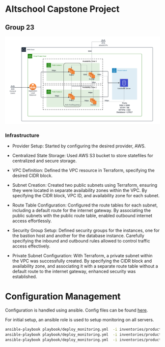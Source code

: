 # Altschool Capstone Project
## Group 23

<img src='./assets/architecture-diagram.png' alt='Architectural diagram'>

### Infrastructure

- Provider Setup: Started by configuring the desired provider, AWS.

- Centralized State Storage: Used AWS S3 bucket to store statefiles for centralized and secure storage.

- VPC Definition: Defined the VPC resource in Terraform, specifying the desired CIDR block.

- Subnet Creation: Created two public subnets using Terraform, ensuring they were located in separate availability zones within the VPC. By specifying the CIDR block, VPC ID, and availability zone for each subnet.

- Route Table Configuration: Configured the route tables for each subnet, including a default route for the internet gateway. By associating the public subnets with the public route table, enabled outbound internet access effortlessly.

- Security Group Setup: Defined security groups for the instances, one for the bastion host and another for the database instance. Carefully specifying the inbound and outbound rules allowed to control traffic access effectively.

- Private Subnet Configuration: With Terraform, a private subnet within the VPC was successfully created. By specifying the CIDR block and availability zone, and associating it with a separate route table without a default route to the internet gateway, enhanced security was established.


# Configuration Management

Configuration is handled using ansible. Config files can be found [here](./ansible).

For initial setup, an ansible role is used to setup monitoring on all servers.

```bash
ansible-playbook playbook/deploy_monitoring.yml  -i inventories/production/ --tags monitor --limit 'monitoring-server' --private-key <path-to-private-key-file>
ansible-playbook playbook/deploy_monitoring.yml  -i inventories/production/ --tags db,agent --limit 'db-server' --private-key <path-to-private-key-file>
ansible-playbook playbook/deploy_monitoring.yml  -i inventories/production/ --tags app,agent --limit 'app-server' --private-key <path-to-private-key-file>
```